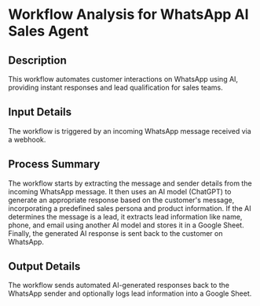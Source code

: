 # Workflow Analysis for WhatsApp AI Sales Agent

## Description
This workflow automates customer interactions on WhatsApp using AI, providing instant responses and lead qualification for sales teams.

## Input Details
The workflow is triggered by an incoming WhatsApp message received via a webhook.

## Process Summary
The workflow starts by extracting the message and sender details from the incoming WhatsApp message. It then uses an AI model (ChatGPT) to generate an appropriate response based on the customer's message, incorporating a predefined sales persona and product information. If the AI determines the message is a lead, it extracts lead information like name, phone, and email using another AI model and stores it in a Google Sheet. Finally, the generated AI response is sent back to the customer on WhatsApp.

## Output Details
The workflow sends automated AI-generated responses back to the WhatsApp sender and optionally logs lead information into a Google Sheet.
